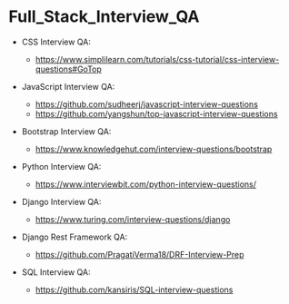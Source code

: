 # Full_Stack_Interview_QA

- CSS Interview QA:
  - https://www.simplilearn.com/tutorials/css-tutorial/css-interview-questions#GoTop

- JavaScript Interview QA:
  - https://github.com/sudheerj/javascript-interview-questions
  - https://github.com/yangshun/top-javascript-interview-questions

- Bootstrap Interview QA:
  - https://www.knowledgehut.com/interview-questions/bootstrap
 
- Python Interview QA:
  - https://www.interviewbit.com/python-interview-questions/

- Django Interview QA:
  - https://www.turing.com/interview-questions/django

- Django Rest Framework QA:
  - https://github.com/PragatiVerma18/DRF-Interview-Prep

- SQL Interview QA:
  - https://github.com/kansiris/SQL-interview-questions
